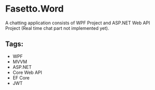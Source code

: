 # Fasetto.Word
A chatting application consists of WPF Project and ASP.NET Web API Project
(Real time chat part not implemented yet).
## Tags: 
- WPF
- MVVM
- ASP.NET
- Core Web API
- EF Core
- JWT
